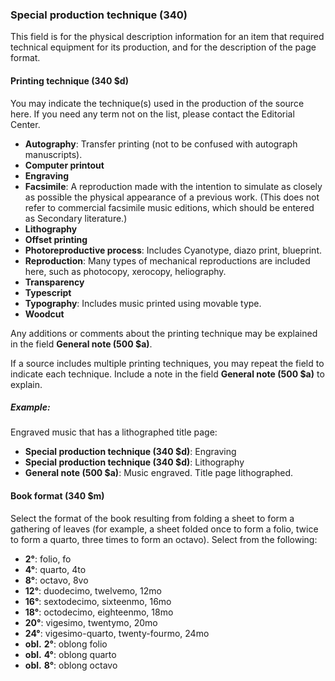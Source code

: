 ### Special production technique (340)

This field is for the physical description information for an item that required technical equipment for its production,
and for the description of the page format.

#### Printing technique (340 $d)

You may indicate the technique(s) used in the production of the source here. If you need any term not on the list,
please contact the Editorial Center.

- **Autography**: Transfer printing (not to be confused with autograph manuscripts).
- **Computer printout**
- **Engraving**
- **Facsimile**: A reproduction made with the intention to simulate as closely as possible the physical appearance of a
  previous work. (This does not refer to commercial facsimile music editions, which should be entered as Secondary
  literature.)
- **Lithography**
- **Offset printing**
- **Photoreproductive process**: Includes Cyanotype, diazo print, blueprint.
- **Reproduction**: Many types of mechanical reproductions are included here, such as photocopy, xerocopy, heliography.
- **Transparency**
- **Typescript**
- **Typography**: Includes music printed using movable type.
- **Woodcut**

Any additions or comments about the printing technique may be explained in the field **General note (500 $a)**.

If a source includes multiple printing techniques, you may repeat the field to indicate each technique. Include a note
in the field **General note (500 $a)** to explain.

##### Example:

Engraved music that has a lithographed title page:

- **Special production technique (340 $d)**: Engraving
- **Special production technique (340 $d)**: Lithography
- **General note (500 $a)**: Music engraved. Title page lithographed.

#### Book format (340 $m)

Select the format of the book resulting from folding a sheet to form a gathering of leaves (for example, a sheet folded
once to form a folio, twice to form a quarto, three times to form an octavo). Select from the following:

- **2°**: folio, fo
- **4°**: quarto, 4to
- **8°**: octavo, 8vo
- **12°**: duodecimo, twelvemo, 12mo
- **16°**: sextodecimo, sixteenmo, 16mo
- **18°**: octodecimo, eighteenmo, 18mo
- **20°**: vigesimo, twentymo, 20mo
- **24°**: vigesimo-quarto, twenty-fourmo, 24mo
- **obl.**  **2°**: oblong folio
- **obl.**  **4°**: oblong quarto
- **obl.**  **8°**: oblong octavo
